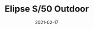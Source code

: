 ---
title: "Elipse S/50 Outdoor"
image_primary: "img/ELIPSE-S50-Outdoor-Ambiente-3x3.jpg"
description: "Elipse%20outdoor%20is%20a%20simple%2C%20free%20and%20flexible%20solution%20on%20its%20application.%20It%20can%20be%20used%20for%20a%20table%20top%20hanging%20from%20a%20branch%20during%20a%20dinner%2C%20to%20light%20a%20corner%20of%20a%20garden%20next%20to%20a%20hammock%2C%20or%20create%20a%20magical%20atmosphere%20with%20a%20set%20of%20ellipses%20suspended%20at%20night.%20The%20beauty%20of%20simplicity.%0A%0A"
designer: "Alex Fernández Camps & Gonzalo Milà"
tags: 
  - "Bover"
  - "Outdoor"
  - "Pendant"
  - "Ceiling"
  - "Outdoor Lamps"
href: "https://www.bover.es/en/lamp/elipse-s-50-outdoor/"
category: "outdoor-lamps"
subtitle: ""
manufacturer: "Bover"
slug: "/manufacturers/bover/outdoor-lamps/alex-fernandez-camps-gonzalo-mila-elipse-s-50-outdoor"
date: "2021-02-17"
---